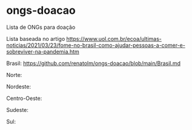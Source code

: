 # ongs-doacao
Lista de ONGs para doação

Lista baseada no artigo https://www.uol.com.br/ecoa/ultimas-noticias/2021/03/23/fome-no-brasil-como-ajudar-pessoas-a-comer-e-sobreviver-na-pandemia.htm

Brasil: https://github.com/renatolm/ongs-doacao/blob/main/Brasil.md

Norte:

Nordeste: 

Centro-Oeste:

Sudeste: 

Sul:
